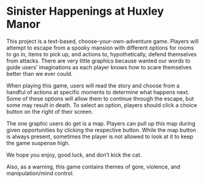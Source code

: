 # Sinister Happenings at Huxley Manor
This project is a text-based, choose-your-own-adventure game. Players will attempt to escape from a spooky mansion with different options for rooms to go in, items to pick up, and actions to, hypothetically, defend themselves from attacks. There are very little graphics because wanted our words to guide users’ imaginations as each player knows how to scare themselves better than we ever could. 

When playing this game, users will read the story and choose from a handful of actions at specific moments to determine what happens next. Some of these options will allow them to continue through the escape, but some may result in death. To select an option, players should click a choice button on the right of their screen.

The one graphic users do get is a map. Players can pull up this map during given opportunities by clicking the respective button. While the map button is always present, sometimes the player is not allowed to look at it to keep the game suspense high.

We hope you enjoy, good luck, and don’t kick the cat.

Also, as a warning, this game contains themes of gore, violence, and manipulation/mind control.

